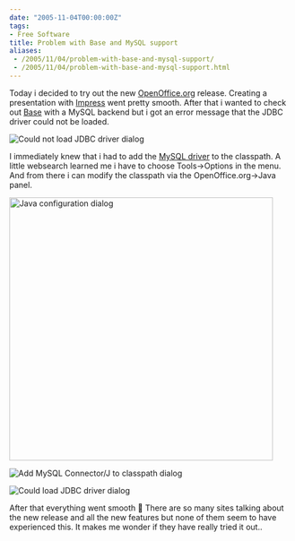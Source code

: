 ```yaml
---
date: "2005-11-04T00:00:00Z"
tags:
- Free Software
title: Problem with Base and MySQL support
aliases:
 - /2005/11/04/problem-with-base-and-mysql-support/
 - /2005/11/04/problem-with-base-and-mysql-support.html
---
```

Today i decided to try out the new [OpenOffice.org](http://www.openoffice.org/) release. Creating a presentation with [Impress](http://www.openoffice.org/product/impress.html) went pretty smooth. After that i wanted to check out [Base](http://www.openoffice.org/product/base.html) with a MySQL backend but i got an error message that the JDBC driver could not be loaded. 


![Could not load JDBC driver dialog](http://www.timvw.be/wp-content/images/ooo2mysqlfail.jpg) 

I immediately knew that i had to add the [MySQL driver](http://www.mysql.com/products/connector/j/) to the classpath. A little websearch learned me i have to choose Tools->Options in the menu. And from there i can modify the classpath via the OpenOffice.org->Java panel.


<img src="http://www.timvw.be/wp-content/images/ooo2mysqljava.jpg" alt="Java configuration dialog" width="470" /> 


![Add MySQL Connector/J to classpath dialog](http://www.timvw.be/wp-content/images/ooo2mysqladd.jpg) 


![Could load JDBC driver dialog](http://www.timvw.be/wp-content/images/ooo2mysqlsuccess.jpg) 

After that everything went smooth 🙂 There are so many sites talking about the new release and all the new features but none of them seem to have experienced this. It makes me wonder if they have really tried it out..
